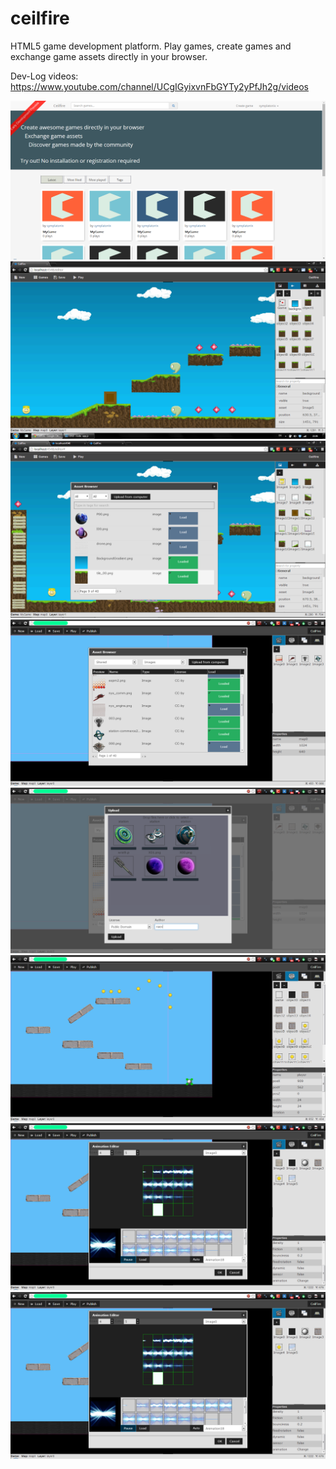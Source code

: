 ceilfire
========

HTML5 game development platform. Play games, create games and exchange game assets directly in your browser. 

Dev-Log videos: https://www.youtube.com/channel/UCgIGyixvnFbGYTy2yPfJh2g/videos

![alt tag](https://raw.githubusercontent.com/n3on/ceilfire/master/screenshots/ceilfire_main1.png)
![alt tag](https://raw.githubusercontent.com/n3on/ceilfire/master/screenshots/ceilfire.png)
![alt tag](https://raw.githubusercontent.com/n3on/ceilfire/master/screenshots/ceilfire_browser.png)
![alt tag](https://raw.githubusercontent.com/n3on/ceilfire/master/screenshots/screen3.png)
![alt tag](https://raw.githubusercontent.com/n3on/ceilfire/master/screenshots/screen4.png)
![alt tag](https://raw.githubusercontent.com/n3on/ceilfire/master/screenshots/screen5.png)
![alt tag](https://raw.githubusercontent.com/n3on/ceilfire/master/screenshots/screen6.png)
![alt tag](https://raw.githubusercontent.com/n3on/ceilfire/master/screenshots/screen6.png)
